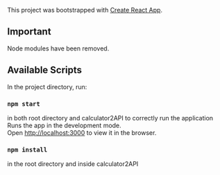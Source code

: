 This project was bootstrapped with [Create React App](https://github.com/facebook/create-react-app).

## Important
Node modules have been removed. 

## Available Scripts

In the project directory, run:

### `npm start`
in both root directory and calculator2API to correctly run the application
Runs the app in the development mode.<br>
Open [http://localhost:3000](http://localhost:3000) to view it in the browser.


### `npm install`
in the root directory and inside calculator2API

